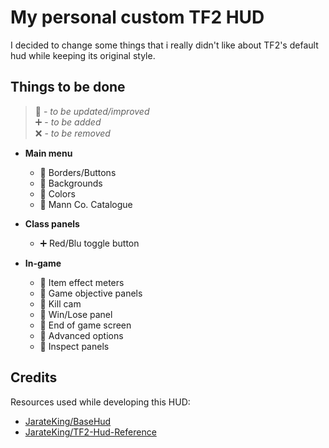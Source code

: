 # My personal custom TF2 HUD

I decided to change some things that i really didn't like about TF2's default hud while keeping its original style.


## Things to be done

> 🔼 - _to be updated/improved_\
> ➕ - _to be added_\
> ❌ - _to be removed_

- **Main menu**
  - 🔼 Borders/Buttons
  - 🔼 Backgrounds
  - 🔼 Colors
  - 🔼 Mann Co. Catalogue

- **Class panels**
  - ➕ Red/Blu toggle button

- **In-game**
  - 🔼 Item effect meters
  - 🔼 Game objective panels
  - 🔼 Kill cam
  - 🔼 Win/Lose panel
  - 🔼 End of game screen
  - 🔼 Advanced options
  - 🔼 Inspect panels


## Credits

Resources used while developing this HUD:
- [JarateKing/BaseHud](https://github.com/JarateKing/BaseHud)
- [JarateKing/TF2-Hud-Reference](https://github.com/JarateKing/TF2-Hud-Reference)
